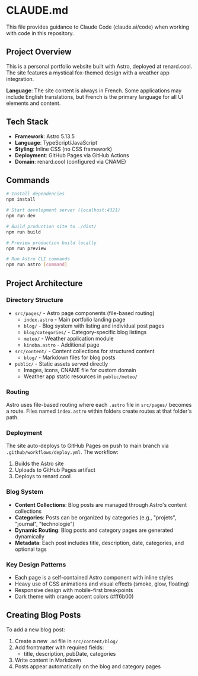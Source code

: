 # CLAUDE.md

This file provides guidance to Claude Code (claude.ai/code) when working with code in this repository.

## Project Overview

This is a personal portfolio website built with Astro, deployed at renard.cool. The site features a mystical fox-themed design with a weather app integration.

**Language**: The site content is always in French. Some applications may include English translations, but French is the primary language for all UI elements and content.

## Tech Stack

- **Framework**: Astro 5.13.5
- **Language**: TypeScript/JavaScript
- **Styling**: Inline CSS (no CSS framework)
- **Deployment**: GitHub Pages via GitHub Actions
- **Domain**: renard.cool (configured via CNAME)

## Commands

```bash
# Install dependencies
npm install

# Start development server (localhost:4321)
npm run dev

# Build production site to ./dist/
npm run build

# Preview production build locally
npm run preview

# Run Astro CLI commands
npm run astro [command]
```

## Project Architecture

### Directory Structure
- `src/pages/` - Astro page components (file-based routing)
  - `index.astro` - Main portfolio landing page
  - `blog/` - Blog system with listing and individual post pages
  - `blog/categories/` - Category-specific blog listings
  - `meteo/` - Weather application module
  - `kinoba.astro` - Additional page
- `src/content/` - Content collections for structured content
  - `blog/` - Markdown files for blog posts
- `public/` - Static assets served directly
  - Images, icons, CNAME file for custom domain
  - Weather app static resources in `public/meteo/`

### Routing
Astro uses file-based routing where each `.astro` file in `src/pages/` becomes a route. Files named `index.astro` within folders create routes at that folder's path.

### Deployment
The site auto-deploys to GitHub Pages on push to main branch via `.github/workflows/deploy.yml`. The workflow:
1. Builds the Astro site
2. Uploads to GitHub Pages artifact
3. Deploys to renard.cool

### Blog System
- **Content Collections**: Blog posts are managed through Astro's content collections
- **Categories**: Posts can be organized by categories (e.g., "projets", "journal", "technologie")
- **Dynamic Routing**: Blog posts and category pages are generated dynamically
- **Metadata**: Each post includes title, description, date, categories, and optional tags

### Key Design Patterns
- Each page is a self-contained Astro component with inline styles
- Heavy use of CSS animations and visual effects (smoke, glow, floating)
- Responsive design with mobile-first breakpoints
- Dark theme with orange accent colors (#ff6b00)

## Creating Blog Posts

To add a new blog post:
1. Create a new `.md` file in `src/content/blog/`
2. Add frontmatter with required fields:
   - title, description, pubDate, categories
3. Write content in Markdown
4. Posts appear automatically on the blog and category pages